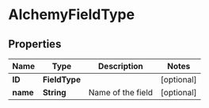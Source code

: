 

# AlchemyFieldType



## Properties

| Name | Type | Description | Notes |
|------------ | ------------- | ------------- | -------------|
|**ID** | **FieldType** |  |  [optional] |
|**name** | **String** | Name of the field |  [optional] |



